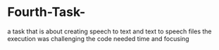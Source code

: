 # Fourth-Task-
a task that is about creating speech to text and text to speech files 
the execution was challenging 
the code needed time and focusing 
